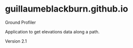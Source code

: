 # guillaumeblackburn.github.io
Ground Profiler

Application to get elevations data along a path.


Version 2.1
